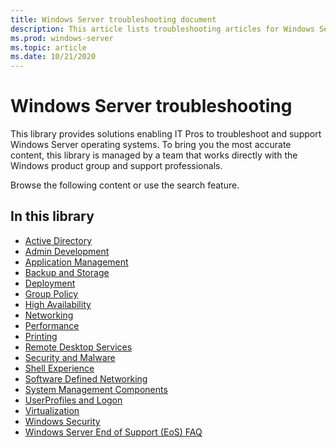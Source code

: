 ```yaml
---
title: Windows Server troubleshooting document
description: This article lists troubleshooting articles for Windows Server products.
ms.prod: windows-server
ms.topic: article
ms.date: 10/21/2020
---
```

# Windows Server troubleshooting

This library provides solutions enabling IT Pros to troubleshoot and support Windows Server operating systems. To bring you the most accurate content, this library is managed by a team that works directly with the Windows product group and support professionals.

Browse the following content or use the search feature.

## In this library

- [Active Directory](./identity/active-directory-overview.md)
- [Admin Development](./admin-development/admin-development-overview.md)
- [Application Management](./application-management/application-management-overview.md)
- [Backup and Storage](./backup-and-storage/backup-and-storage-overview.md)
- [Deployment](./deployment/deployment-overview.md)
- [Group Policy](./group-policy/group-policy-overview.md)
- [High Availability](./high-availability/high-availability-overview.md)
- [Networking](./networking/networking-overview.md)
- [Performance](./performance/performance-overview.md)
- [Printing](./printing/printing-overview.md)
- [Remote Desktop Services](./remote/remote-desktop-services-overview.md)
- [Security and Malware](./security-and-malware/security-and-malware-overview.md)
- [Shell Experience](./shell-experience/shell-experience-overview.md)
- [Software Defined Networking](./software-defined-networking/software-defined-networking-overview.md)
- [System Management Components](./system-management-components/system-management-components-overview.md)
- [UserProfiles and Logon](./user-profiles-and-logon/userprofiles-and-logon-overview.md)
- [Virtualization](./virtualization/virtualization-overview.md)
- [Windows Security](./windows-security/windows-security-overview.md)
- [Windows Server End of Support (EoS) FAQ](./windows-server-eos-faq/end-of-support-windows-server-2008-2008r2.md)
